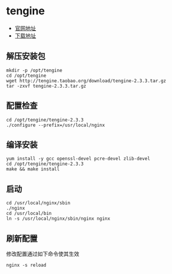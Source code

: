# tengine
* [官网地址](http://tengine.taobao.org/)
* [下载地址](http://tengine.taobao.org/download_cn.html)

## 解压安装包
```shell
mkdir -p /opt/tengine
cd /opt/tengine
wget http://tengine.taobao.org/download/tengine-2.3.3.tar.gz
tar -zxvf tengine-2.3.3.tar.gz
```

## 配置检查
```shell
cd /opt/tengine/tengine-2.3.3
./configure --prefix=/usr/local/nginx
```

## 编译安装
```shell
yum install -y gcc openssl-devel pcre-devel zlib-devel
cd /opt/tengine/tengine-2.3.3
make && make install
```

## 启动
```shell
cd /usr/local/nginx/sbin
./nginx
cd /usr/local/bin
ln -s /usr/local/nginx/sbin/nginx nginx 
```

## 刷新配置
修改配置通过如下命令使其生效
```shell
nginx -s reload
```
